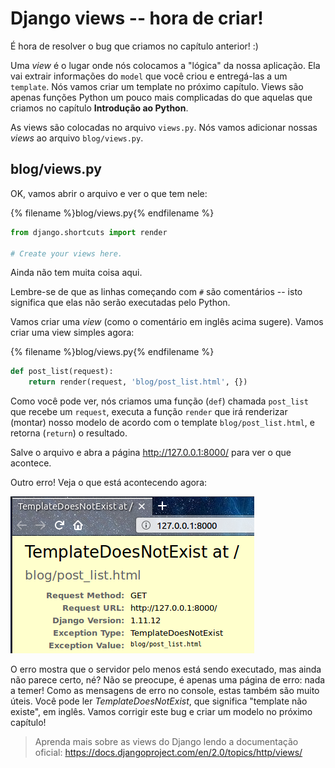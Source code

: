 # Django views -- hora de criar!

É hora de resolver o bug que criamos no capítulo anterior! :)

Uma *view* é o lugar onde nós colocamos a "lógica" da nossa aplicação. Ela vai extrair informações do `model` que você criou e entregá-las a um `template`. Nós vamos criar um template no próximo capítulo. Views são apenas funções Python um pouco mais complicadas do que aquelas que criamos no capítulo **Introdução ao Python**.

As views são colocadas no arquivo `views.py`. Nós vamos adicionar nossas *views* ao arquivo `blog/views.py`.

## blog/views.py

OK, vamos abrir o arquivo e ver o que tem nele:

{% filename %}blog/views.py{% endfilename %}

```python
from django.shortcuts import render

# Create your views here.
```

Ainda não tem muita coisa aqui.

Lembre-se de que as linhas começando com `#` são comentários -- isto significa que elas não serão executadas pelo Python.

Vamos criar uma *view* (como o comentário em inglês acima sugere). Vamos criar uma view simples agora:

{% filename %}blog/views.py{% endfilename %}

```python
def post_list(request):
    return render(request, 'blog/post_list.html', {})
```

Como você pode ver, nós criamos uma função (`def`) chamada `post_list` que recebe um `request`, executa a função `render` que irá renderizar (montar) nosso modelo de acordo com o template `blog/post_list.html`, e retorna (`return`) o resultado.

Salve o arquivo e abra a página http://127.0.0.1:8000/ para ver o que acontece.

Outro erro! Veja o que está acontecendo agora:

![Imagem de erro no navegador ao não encontrar o template.](images/error.png)

O erro mostra que o servidor pelo menos está sendo executado, mas ainda não parece certo, né? Não se preocupe, é apenas uma página de erro: nada a temer! Como as mensagens de erro no console, estas também são muito úteis. Você pode ler *TemplateDoesNotExist*, que significa "template não existe", em inglês. Vamos corrigir este bug e criar um modelo no próximo capítulo!

> Aprenda mais sobre as views do Django lendo a documentação oficial: https://docs.djangoproject.com/en/2.0/topics/http/views/

